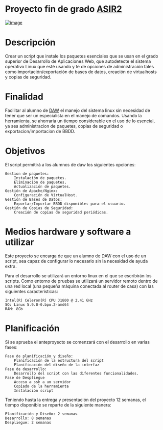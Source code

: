 # Proyecto fin de grado <a href="https://av.iesromerovargas.com/course/index.php?categoryid=9">ASIR2
<img src='https://i.postimg.cc/W37tppk9/image.png' border='0' alt='image'/></a>
# Descripción

Crear un script que instale los paquetes esenciales que se usan en el grado superior de Desarrollo de Aplicaciones Web, que autodetecte el sistema operativo Linux que esté usando y te de opciones de administración tales como importación/exportación de bases de datos, creación de virtualhosts y copias de seguridad.

# Finalidad

Facilitar al alumno de <a href="https://av.iesromerovargas.com/course/index.php?categoryid=8">DAW</a> el manejo del sistema linux sin necesidad de tener que ser un especialista en el manejo de comandos. 
Usando la herramienta, se ahorraria un tiempo considerable en el uso de lo esencial, ya sea administracion de paquetes, copias de seguridad o exportacion/importacion de BBDD.

# Objetivos

El script permitirá a los alumnos de daw los siguientes opciones:

    Gestion de paquetes:
        Instalación de paquetes.
        Eliminación de paquetes.
        Actualización de paquetes.
    Gestión de Apache/Nginx:
        Configuración de VirtualHost.
    Gestión de Bases de Datos:
        Exportar/Importar BBDD disponibles para el usuario.
    Gestión de Copias de Seguridad:
        Creación de copias de seguridad periódicas.

# Medios hardware y software a utilizar

Este proyecto se encarga de que un alumno de DAW con el uso de un script, sea capaz de configurar lo necesario sin la necesidad de ayuda extra.

Para el desarrollo se utilizará un entorno linux en el que se escribirán los scripts. Como entorno de pruebas se utilizará un servidor remoto dentro de una red local (una pequeña máquina conectada al router de casa) con las siguientes características:

    Intel(R) Celeron(R) CPU J1800 @ 2.41 GHz
    SO: Linux 5.9.0-0.bpo.2-amd64
    RAM: 8Gb

# Planificación

Si se aprueba el anteproyecto se comenzará con el desarrollo en varias fases:

    Fase de planificación y diseño:
        Planificación de la estructura del script
        Planificación del diseño de la interfaz
    Fase de desarrollo:
        Desarrollo del script con las diferentes funcionalidades.
    Fase de Despliegue
        Acceso a ssh a un servidor
        Copiado de la herramienta
        Instalación script

Teniendo hasta la entrega y presentación del proyecto 12 semanas, el tiempo disponible se reparte de la siguiente manera:

    Planificación y Diseño: 2 semanas
    Desarrollo: 8 semanas
    Despliegue: 2 semanas
    
    
    
    
